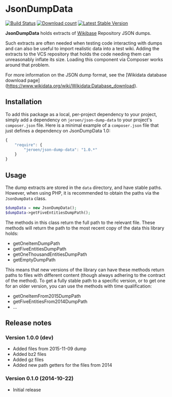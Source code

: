# JsonDumpData

[![Build Status](https://secure.travis-ci.org/JeroenDeDauw/JsonDumpData.png?branch=master)](http://travis-ci.org/JeroenDeDauw/JsonDumpData)
[![Download count](https://poser.pugx.org/jeroen/json-dump-data/d/total.png)](https://packagist.org/packages/jeroen/json-dump-data)
[![Latest Stable Version](https://poser.pugx.org/jeroen/json-dump-data/version.png)](https://packagist.org/packages/jeroen/json-dump-data)


**JsonDumpData** holds extracts of [Wikibase](http://wikiba.se/) Repository JSON dumps.
 
Such extracts are often needed when testing code interacting with dumps and can also
be useful to import realistic data into a test wiki. Adding the extracts to the VCS repository
that holds the code needing them can unreasonably inflate its size. Loading this component
via Composer works around that problem.

For more information on the JSON dump format, see the [Wikidata database download page]
(https://www.wikidata.org/wiki/Wikidata:Database_download).

## Installation

To add this package as a local, per-project dependency to your project, simply add a
dependency on `jeroen/json-dump-data` to your project's `composer.json` file.
Here is a minimal example of a `composer.json` file that just defines a dependency on
JsonDumpData 1.0:

```js
{
    "require": {
        "jeroen/json-dump-data": "1.0.*"
    }
}
```

## Usage

The dump extracts are stored in the `data` directory, and have stable paths. However, when using
PHP, it is recommended to obtain the paths via the `JsonDumpData` class.

```php
$dumpData = new JsonDumpData();
$dumpData->getFiveEntitiesDumpPath();
```

The methods in this class return the full path to the relevant file. These methods will return
the path to the most recent copy of the data this library holds:

* getOneItemDumpPath
* getFiveEntitiesDumpPath
* getOneThousandEntitiesDumpPath
* getEmptyDumpPath

This means that new versions of the library can have these methods return paths to files with
different content (though always adhering to the contract of the method). To get a fully stable
path to a specific version, or to get one for an older version, you can use the methods with time
qualification:

* getOneItemFrom2015DumpPath
* getFiveEntitiesFrom2014DumpPath
* ...

## Release notes

### Version 1.0.0 (dev)

* Added files from 2015-11-09 dump
* Added bz2 files
* Added gz files
* Added new path getters for the files from 2014

### Version 0.1.0 (2014-10-22)

* Initial release